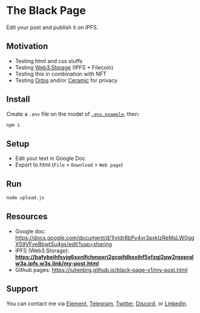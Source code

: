 # The Black Page

Edit your post and publish it on IPFS.

## Motivation

- Testing html and css stuffs
- Testing [Web3.Storage](https://web3.storage) (IPFS + Filecoin)
- Testing this in combination with NFT
- Testing [Orbis](https://orbis.club) and/or [Ceramic](https://ceramic.network) for privacy

## Install

Create a `.env` file on the model of [`.env.example`](https://github.com/julienbrg/black-page-v1/blob/main/.env.example), then:

```bash
npm i
```

## Setup

- Edit your text in Google Doc
- Export to html (`File` > `Download` > `Web page`)

## Run

```bash
node upload.js
```

## Resources

- Google doc: https://docs.google.com/document/d/1lytdr8bPy4yr3axkIzReMsLW0ggX59VFyeBbwtSu4gs/edit?usp=sharing
- IPFS (Web3.Storage): **https://bafybeihfsyjq6sxnlfchmpxrj2gcpjfdbxxihf5xfzgj2pw2rqxpralw3a.ipfs.w3s.link/my-post.html**
- Github pages: https://julienbrg.github.io/black-page-v1/my-post.html

## Support

You can contact me via [Element](https://matrix.to/#/@julienbrg:matrix.org), [Telegram](https://t.me/julienbrg), [Twitter](https://twitter.com/julienbrg), [Discord](https://discord.gg/pfkJpEb4xn), or [LinkedIn](https://www.linkedin.com/in/julienberanger/).
